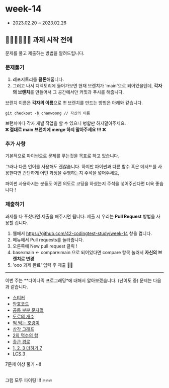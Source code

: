 # week-14

- 2023.02.20 ~ 2023.02.26

## 🧑🏻‍💻👩🏻‍💻 과제 시작 전에

문제를 풀고 제출하는 방법을 알려드립니다.

### 문제풀기

1. 레포지토리를 **클론**해줍니다.
2. 그러고 나서 디렉토리에 들어가보면 현재 브랜치가 'main'으로 되어있을텐데, **각자의 브랜치**를 만들어서 그 공간에서만 커밋과 푸시를 해줍니다.

브랜치 이름은 **각자의 이름**으로 !!! 브랜치를 만드는 방법은 아래와 같습니다.

```git
git checkout -b chanwoong // 자신의 이름
````

브랜치마다 각자 개별 작업을 할 수 있으니 병합만 하지말아주세요.  
**❌ 절대로 main 브랜치에 merge 하지 말아주세요 !!! ❌**

### 추가 사항

기본적으로 파이썬으로 문제를 푸는것을 목표로 하고 있습니다.

그러나 다른 언어를 사용해도 괜찮습니다. 하지만 파이썬과 다른 함수 혹은 메서드를 사용한다면 간단하게 어떤 과정을 수행하는지 주석을 넣어주세요,

파이썬 사용하시는 분들도 어떤 의도로 코딩을 하셨는지 주석을 넣어주신다면 더욱 좋습니다 !

### 제출하기

과제를 다 푸셨다면 제출을 해주시면 됩니다. 제출 시 우리는 **Pull Request** 방법을 사용할 겁니다.

1. 웹에서 https://github.com/42-codingtest-study/week-14 창을 켭니다.
2. 메뉴에서 Pull requests를 눌러줍니다.
3. 오른쪽에 New pull request 클릭 !
4. base:main <- compare:main 으로 되어있다면 compare 항목 눌러서 **자신의 브랜치로 변경**
5. 'ooo 과제 완료' 입력 후 제출 👏🏻

---

이번 주는 **다이나믹 프로그래밍*에 대해서 알아보겠습니다. (난이도 중)
문제는 다음과 같습니다.

- [스티커](https://www.acmicpc.net/problem/9465)
- [암호코드](https://www.acmicpc.net/problem/2011)
- [공통 부분 문자열](https://www.acmicpc.net/problem/5582)
- [도로의 개수](https://www.acmicpc.net/problem/1577)
- [떡 먹는 호랑이](https://www.acmicpc.net/problem/2502)
- [삼각 그래프](https://www.acmicpc.net/problem/4883)
- [2의 멱수의 합](https://www.acmicpc.net/problem/2410)
- [출근 경로](https://www.acmicpc.net/problem/5569)
- [1, 2, 3 더하기 7](https://www.acmicpc.net/problem/15992)
- [LCS 3](https://www.acmicpc.net/problem/1958)

7문제 이상 풀기 ~!!

<br>그럼 모두 파이팅 !!! 🔥🔥🔥
